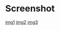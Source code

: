 # Screenshot

[img1](./udagram/public/Screenshot%20from%202023-01-23%2010-00-50.png)
[img2](./udagram/public/Screenshot%20from%202023-02-03%2014-58-55.png)
[img3](./udagram/public/Screenshot%20from%202023-02-03%2015-05-30.png)
